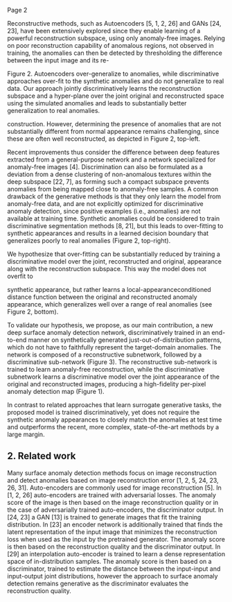 Page 2

Reconstructive methods, such as Autoencoders [5, 1, 2, 26] and GANs [24, 23], have been extensively explored since they enable learning of a powerful reconstruction subspace, using only anomaly-free images. Relying on poor reconstruction capability of anomalous regions, not observed in training, the anomalies can then be detected by thresholding the difference between the input image and its re-

Figure 2. Autoencoders over-generalize to anomalies, while discriminative approaches over-fit to the synthetic anomalies and do not generalize to real data. Our approach jointly discriminatively learns the reconstruction subspace and a hyper-plane over the joint original and reconstructed space using the simulated anomalies and leads to substantially better generalization to real anomalies.

<!-- image -->

construction. However, determining the presence of anomalies that are not substantially different from normal appearance remains challenging, since these are often well reconstructed, as depicted in Figure 2, top-left.

Recent improvements thus consider the difference between deep features extracted from a general-purpose network and a network specialized for anomaly-free images [4]. Discrimination can also be formulated as a deviation from a dense clustering of non-anomalous textures within the deep subspace [22, 7], as forming such a compact subspace prevents anomalies from being mapped close to anomaly-free samples. A common drawback of the generative methods is that they only learn the model from anomaly-free data, and are not explicitly optimized for discriminative anomaly detection, since positive examples (i.e., anomalies) are not available at training time. Synthetic anomalies could be considered to train discriminative segmentation methods [8, 21], but this leads to over-fitting to synthetic appearances and results in a learned decision boundary that generalizes poorly to real anomalies (Figure 2, top-right).

We hypothesize that over-fitting can be substantially reduced by training a discriminative model over the joint, reconstructed and original, appearance along with the reconstruction subspace. This way the model does not overfit to

synthetic appearance, but rather learns a local-appearanceconditioned distance function between the original and reconstructed anomaly appearance, which generalizes well over a range of real anomalies (see Figure 2, bottom).

To validate our hypothesis, we propose, as our main contribution, a new deep surface anomaly detection network, discriminatively trained in an end-to-end manner on synthetically generated just-out-of-distribution patterns, which do not have to faithfully represent the target-domain anomalies. The network is composed of a reconstructive subnetwork, followed by a discriminative sub-network (Figure 3). The reconstructive sub-network is trained to learn anomaly-free reconstruction, while the discriminative subnetwork learns a discriminative model over the joint appearance of the original and reconstructed images, producing a high-fidelity per-pixel anomaly detection map (Figure 1).

In contrast to related approaches that learn surrogate generative tasks, the proposed model is trained discriminatively, yet does not require the synthetic anomaly appearances to closely match the anomalies at test time and outperforms the recent, more complex, state-of-the-art methods by a large margin.

## 2. Related work

Many surface anomaly detection methods focus on image reconstruction and detect anomalies based on image reconstruction error [1, 2, 5, 24, 23, 26, 31]. Auto-encoders are commonly used for image reconstruction [5]. In [1, 2, 26] auto-encoders are trained with adversarial losses. The anomaly score of the image is then based on the image reconstruction quality or in the case of adversarially trained auto-encoders, the discriminator output. In [24, 23] a GAN [13] is trained to generate images that fit the training distribution. In [23] an encoder network is additionally trained that finds the latent representation of the input image that minimizes the reconstruction loss when used as the input by the pretrained generator. The anomaly score is then based on the reconstruction quality and the discriminator output. In [29] an interpolation auto-encoder is trained to learn a dense representation space of in-distribution samples. The anomaly score is then based on a discriminator, trained to estimate the distance between the input-input and input-output joint distributions, however the approach to surface anomaly detection remains generative as the discriminator evaluates the reconstruction quality.